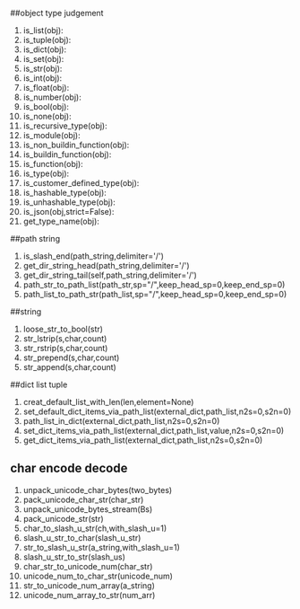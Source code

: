 ##object type judgement
1. is_list(obj):  
2. is_tuple(obj):  
3. is_dict(obj):
4. is_set(obj):
5. is_str(obj):
6. is_int(obj):
7. is_float(obj):
8. is_number(obj):
9. is_bool(obj):
10. is_none(obj):
11. is_recursive_type(obj):
12. is_module(obj):
13. is_non_buildin_function(obj):
14. is_buildin_function(obj):
15. is_function(obj):
16. is_type(obj):
17. is_customer_defined_type(obj):
18. is_hashable_type(obj):
19. is_unhashable_type(obj):
20. is_json(obj,strict=False):
21. get_type_name(obj):

##path string
1. is_slash_end(path_string,delimiter='/')  
2. get_dir_string_head(path_string,delimiter='/')  
3. get_dir_string_tail(self,path_string,delimiter='/')  
4. path_str_to_path_list(path_str,sp="/",keep_head_sp=0,keep_end_sp=0)
5. path_list_to_path_str(path_list,sp="/",keep_head_sp=0,keep_end_sp=0)

##string
1. loose_str_to_bool(str)  
2. str_lstrip(s,char,count)  
3. str_rstrip(s,char,count)  
4. str_prepend(s,char,count)
5. str_append(s,char,count)

##dict list tuple
1. creat_default_list_with_len(len,element=None)  
2. set_default_dict_items_via_path_list(external_dict,path_list,n2s=0,s2n=0)  
3. path_list_in_dict(external_dict,path_list,n2s=0,s2n=0)  
4. set_dict_items_via_path_list(external_dict,path_list,value,n2s=0,s2n=0)  
5. get_dict_items_via_path_list(external_dict,path_list,n2s=0,s2n=0)  

## char encode decode  
1. unpack_unicode_char_bytes(two_bytes)  
2. pack_unicode_char_str(char_str)  
3. unpack_unicode_bytes_stream(Bs)  
4. pack_unicode_str(str)  
5. char_to_slash_u_str(ch,with_slash_u=1)  
6. slash_u_str_to_char(slash_u_str)  
7. str_to_slash_u_str(a_string,with_slash_u=1)  
8. slash_u_str_to_str(slash_us)  
9. char_str_to_unicode_num(char_str)  
10. unicode_num_to_char_str(unicode_num)  
11. str_to_unicode_num_array(a_string)  
12. unicode_num_array_to_str(num_arr)  



